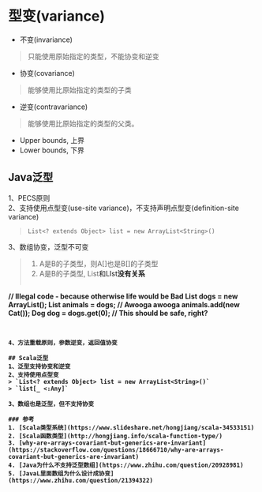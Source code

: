 # 型变(variance)
* 不变(invariance)  
> 只能使用原始指定的类型，不能协变和逆变
* 协变(covariance) 
> 能够使用比原始指定的类型的子类
* 逆变(contravariance) 
> 能够使用比原始指定的类型的父类。  
* Upper bounds, 上界 
* Lower bounds, 下界

## Java泛型 
1、PECS原则  
2、支持使用点型变(use-site variance)，不支持声明点型变(definition-site variance)  
> `List<? extends Object> list = new ArrayList<String>()`  
  
3、数组协变，泛型不可变 
> 1. A是B的子类型，则A[]也是B[]的子类型
> 2. A是B的子类型, List<A>和LIst<B>没有关系 
> ```
// Illegal code - because otherwise life would be Bad
List<Dog> dogs = new ArrayList<Dog>();
List<Animal> animals = dogs; // Awooga awooga
animals.add(new Cat());
Dog dog = dogs.get(0); // This should be safe, right?
```  


4、方法重载原则，参数逆变，返回值协变

## Scala泛型 
1、泛型支持协变和逆变     
2、支持使用点型变 
> `List<? extends Object> list = new ArrayList<String>()`  
> `list[_ <:Any]`   

3、数组也是泛型，但不支持协变  

### 参考 
1. [Scala类型系统](https://www.slideshare.net/hongjiang/scala-34533151)
2. [Scala函数类型](http://hongjiang.info/scala-function-type/) 
3. [why-are-arrays-covariant-but-generics-are-invariant](https://stackoverflow.com/questions/18666710/why-are-arrays-covariant-but-generics-are-invariant)
4. [Java为什么不支持泛型数组](https://www.zhihu.com/question/20928981)
5. [JavaL里面数组为什么设计成协变](https://www.zhihu.com/question/21394322)